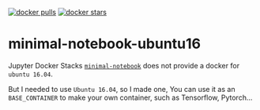 [![docker pulls](https://img.shields.io/docker/pulls/lonelygo/minimal-notebook-ubuntu16.svg)](https://hub.docker.com/r/lonelygo/minimal-notebook-ubuntu16/)
[![docker stars](https://img.shields.io/docker/stars/lonelygo/minimal-notebook-ubuntu16.svg)](https://hub.docker.com/r/lonelygo/minimal-notebook-ubuntu16/)

# minimal-notebook-ubuntu16

Jupyter Docker Stacks [`minimal-notebook`](https://github.com/jupyter/docker-stacks/tree/master/minimal-notebook) does not provide a docker for `ubuntu 16.04`.  

But I needed to use `Ubuntu 16.04`, so I made one, You can use it as an `BASE_CONTAINER` to make your own container, such as Tensorflow, Pytorch...
